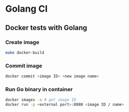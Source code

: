 # Golang CI
## Docker tests with Golang
### Create image
```bash
make docker-build
```
### Commit image
```bash
docker commit <image ID> <new image name>
```
### Run Go binary in container
```bash
docker images -a # get image ID
docker run -p <external port>:8080 <image ID / name>
```
